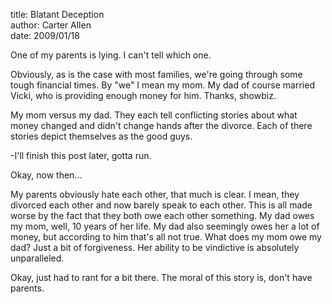 title: Blatant Deception  
author: Carter Allen  
date: 2009/01/18  

One of my parents is lying. I can't tell which one.  

Obviously, as is the case with most families, we're going through some tough financial times. By "we" I mean my mom. My dad of course married Vicki, who is providing enough money for him. Thanks, showbiz.  

My mom versus my dad. They each tell conflicting stories about what money changed and didn't change hands after the divorce. Each of there stories depict themselves as the good guys.  

-I'll finish this post later, gotta run.  

Okay, now then...  

My parents obviously hate each other, that much is clear. I mean, they divorced each other and now barely speak to each other. This is all made worse by the fact that they both owe each other something. My dad owes my mom, well, 10 years of her life. My dad also seemingly owes her a lot of money, but according to him that's all not true. What does my mom owe my dad? Just a bit of forgiveness. Her ability to be vindictive is absolutely unparalleled.  

Okay, just had to rant for a bit there. The moral of this story is, don't have parents.